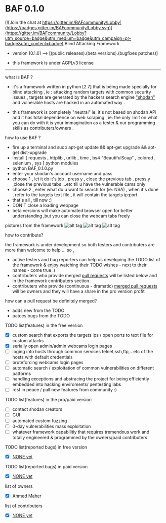 # BAF 0.1.0

[![Join the chat at https://gitter.im/BAFcommunity/Lobby](https://badges.gitter.im/BAFcommunity/Lobby.svg)](https://gitter.im/BAFcommunity/Lobby?utm_source=badge&utm_medium=badge&utm_campaign=pr-badge&utm_content=badge)
Blind Attacking Framework

* version [0.1.0] --> [(public releases).(beta versions).(bugfixes patches)]

* this framework is under  AGPLv3 license 

______________________________________________________________________________________________________________________________
what is BAF ? 
* it's a framework written in python [2.7] that is being made specially for blind attacking , ie : attacking random targets with common security issues , targets are generated by the hackers search engine <a href="https://www.shodan.io/explore">"shodan"</a> and vulnerable hosts are hacked in an automated way .

* this framework is completely "neutral" ie: it's not based on shodan API and it has total dependence on web scraping , ie: the only limit on what you can do with it is your immagination as a tester & our programming skills as contributers/owners .   

how to use BAF ? 
* fire up a terminal and sudo apt-get update && apt-get upgrade && apt-get dist-upgrade
* install [ requests , httplib , urllib , time , bs4 "BeautifulSoup" , colored , selenium , sys ] python modules 
* python BAF_0.1.0.py
* enter your shodan's account username and pass
* choose 1 , let it do it's job , press y , close the previous tab , press y ,close the previous tabs ...etc till u have the vulnerable        cams only 
* choose 2 , enter what do u want to search for (ie: NSA) , when it's done , refer to the targets text file , it will contain the targets ip:port
* that's all , till now :)
* DON'T close a loading webpage 
* beta versions will make automated browser open for better understanding ,but you can close the webcam tabs freely 

pictures from the framework
![alt tag](http://www12.0zz0.com/2017/03/22/01/185064220.png)
![alt tag](http://www12.0zz0.com/2017/03/22/01/220329359.png)
![alt tag](http://store6.up-00.com/2017-03/149037301080081.png)


how to contribute? 

the framework is under development so both testers and contributers are more than welcome to help ... so , 
* active testers and bug reporters can help us developing the TODO list of the framework & enjoy watching their TODO wishes - next to    their names - come true :) 
* contributers who provide merged <a href="https://guides.github.com/activities/contributing-to-open-source/">pull requests</a> will be listed below and in the framework contributers section .
* contributers who provide (continuous - dramatic) <a href="https://guides.github.com/activities/contributing-to-open-source/">merged pull requests</a> will be owners and they will have a share in the pro version profit 

how can a pull request be definitely merged?
* adds new from the TODO 
* patces bugs from the TODO 

TODO list(features) in the free version 
- [x] custom search that exports the targets ips / open ports to text file for custom attacks  
- [x] serially open admin/admin webcams login pages 
- [ ] loging into hosts through common services telnet,ssh,ftp,.. etc of the hosts with default credentials
- [ ] bruteforcing webcams login pages
- [ ] automatic search / exploitation of common vulnerabilities on different patforms 
- [ ] handling exceptions and abstracing the project for being efficiently embedded into hacking enviroments/ pentesting labs 
- [ ] rest in peace / pull new features from community :)

TODO list(features) in the pro/paid version 
- [ ] contact shodan creators 
- [ ] GUI
- [ ] automated custom fuzzing 
- [ ] 0-day vulnerabilities mass exploitation 
- [ ] whatever framework capabilitiy that requires tremendous work and totally engineered & programmed by the owners/paid contributers

TODO list(reported bugs) in free version
- [x] <a href="https://github.com/engMaher/BAF/blob/master/README.md">NONE yet</a> 

TODO list(reported bugs) in paid version
- [x] <a href="https://github.com/engMaher/BAF/blob/master/README.md">NONE yet</a> 

list of owners 
- [x] <a href="https://github.com/engMaher">Ahmed Maher</a>

list of contributers
- [x] <a href="https://github.com/engMaher/BAF/blob/master/README.md">NONE yet</a>
